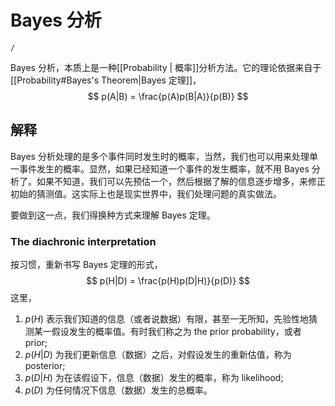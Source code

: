 # Bayes 分析

```ActivityHistory
/
```
Bayes 分析，本质上是一种[[Probability | 概率]]分析方法。它的理论依据来自于 [[Probability#Bayes's Theorem|Bayes 定理]]，
$$
p(A|B) = \frac{p(A)p(B|A)}{p(B)}
$$

## 解释
Bayes 分析处理的是多个事件同时发生时的概率，当然，我们也可以用来处理单一事件发生的概率。显然，如果已经知道一个事件的发生概率，就不用 Bayes 分析了。如果不知道，我们可以先预估一个，然后根据了解的信息逐步增多，来修正初始的猜测值。这实际上也是现实世界中，我们处理问题的真实做法。

要做到这一点，我们得换种方式来理解 Bayes 定理。

### The diachronic interpretation
按习惯，重新书写 Bayes 定理的形式，
$$
p(H|D) = \frac{p(H)p(D|H)}{p(D)}
$$
这里，
1.  $p(H)$ 表示我们知道的信息（或者说数据）有限，甚至一无所知，先验性地猜测某一假设发生的概率值。有时我们称之为 the prior probability，或者 prior;
1.  $p(H|D)$ 为我们更新信息（数据）之后，对假设发生的重新估值，称为 posterior;
1.  $p(D|H)$ 为在该假设下，信息（数据）发生的概率，称为 likelihood;
1.  $p(D)$ 为任何情况下信息（数据）发生的总概率。

